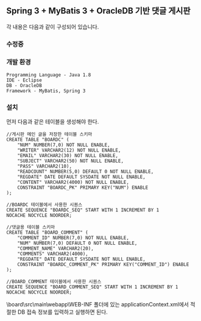 ## Spring 3 + MyBatis 3 + OracleDB 기반 댓글 게시판 ##

각 내용은 다음과 같이 구성되어 있습니다.

### 수정중 ###

### 개발 환경 ### 
    Programming Language - Java 1.8
    IDE - Eclipse
    DB - OracleDB 
    Framework - MyBatis, Spring 3

### 설치 ###

먼저 다음과 같은 테이블을 생성해야 한다.
 
    //게시판 메인 글을 저장한 테이블 스키마
	CREATE TABLE "BOARDC" (
		"NUM" NUMBER(7,0) NOT NULL ENABLE,
		"WRITER" VARCHAR2(12) NOT NULL ENABLE,
		"EMAIL" VARCHAR2(30) NOT NULL ENABLE,
		"SUBJECT" VARCHAR2(50) NOT NULL ENABLE,
		"PASS" VARCHAR2(10),
		"READCOUNT" NUMBER(5,0) DEFAULT 0 NOT NULL ENABLE,
		"REGDATE" DATE DEFAULT SYSDATE NOT NULL ENABLE,
		"CONTENT" VARCHAR2(4000) NOT NULL ENABLE,
		CONSTRAINT "BOARDC_PK" PRIMARY KEY("NUM") ENABLE
	);

	//BOARDC 테이블에서 사용한 시퀀스
	CREATE SEQUENCE "BOARDC_SEQ" START WITH 1 INCREMENT BY 1
	NOCACHE NOCYCLE NOORDER;

	//댓글용 테이블 스키마
	CREATE TABLE "BOARD_COMMENT" (
		"COMMENT_ID" NUMBER(7,0) NOT NULL ENABLE,
		"NUM" NUMBER(7,0) DEFAULT 0 NOT NULL ENABLE,
		"COMMENT_NAME" VARCHAR2(20),
		"COMMENTS" VARCHAR2(4000),
		"REGDATE" DATE DEFAULT SYSDATE NOT NULL ENABLE,
		CONSTRAINT "BOARDC_COMMENT_PK" PRIMARY KEY("COMMENT_ID") ENABLE
	);

	//BOARD_COMMENT 테이블에서 사용한 시퀀스
	CREATE SEQUENCE "BOARD_COMMENT_SEQ" START WITH 1 INCREMENT BY 1
	NOCACHE NOCYCLE NOORDER;




\board\src\main\webapp\WEB-INF 폴더에 있는 applicationContext.xml에서 적절한 DB 접속 정보를 입력하고 실행하면 된다.



